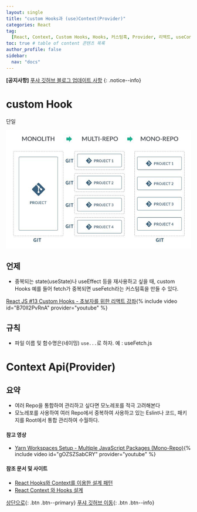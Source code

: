 ```yaml
---
layout: single
title: "custom Hooks과 (use)Context(Provider)"
categories: React
tag:
  [React, Context, Custom Hooks, Hooks, 커스텀훅, Provider, 리액트, useContext]
toc: true # table of content 콘텐츠 목록
author_profile: false
sidebar:
  nav: "docs"
---
```


**[공지사항]** [푸샤 깃허브 블로그 업데이트 사항](https://github.com/de24world/de24world.github.io)
{: .notice--info}

# custom Hook

단일

<img src="/assets/images/Git/mono-repo.jpeg" />

## 언제

- 중복되는 state(useState)나 useEffect 등을 재사용하고 싶을 때, custom Hooks
  예를 들어 fetch가 중복되면 useFetch라는 커스텀훅을 만들 수 있다.

[React JS #13 Custom Hooks - 초보자를 위한 리액트 강좌](https://youtu.be/B70lI2PvRnA){% include video id="B70lI2PvRnA" provider="youtube" %}

## 규칙

- 파일 이름 및 함수명은(네이밍) `use...`로 하자. 예 : useFetch.js

# Context Api(Provider)

<div class="notice--success">
<h2>요약</h2>
<ul>
  <li>여러 Repo을 통합하여 관리하고 싶다면 모노레포를 적극 고려해본다</li>
  <li>모노레포를 사용하여 여러 Repo에서 중복하여 사용하고 있는 Eslint나 코드, 패키지를 Root에서 통합 관리하여 수월하다.</li>
</ul>
</div>

#### 참고 영상

- [Yarn Workspaces Setup - Multiple JavaScript Packages (Mono-Repo)](https://youtu.be/gOZSZSabCRY){% include video id="gOZSZSabCRY" provider="youtube" %}

#### 참조 문서 및 사이트

- [React Hooks와 Context를 이용한 설계 패턴](https://www.huskyhoochu.com/react-pattern-hooks-and-contexts/)
- [React Context 와 Hooks 설계](https://chchoing88.github.io/ho_blog/context-hooks.md/)

[상단으로](#svg-란){: .btn .btn--primary}
[푸샤 깃허브 이동](https://github.com/de24world){: .btn .btn--info}
